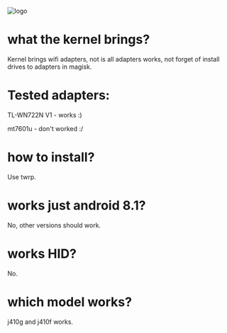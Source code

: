 ![logo](https://encrypted-tbn0.gstatic.com/images?q=tbn:ANd9GcStuxbN7ftd4g3IAD97w7lnf1NKzjPCq68USw&usqp=CAU)

# what the kernel brings? 
Kernel brings wifi adapters, not is all adapters works, not forget of 
install drives to adapters in magisk.

# Tested adapters:
TL-WN722N V1 - works :)

mt7601u - don't worked :/

# how to install? 
Use twrp.

# works just android 8.1?
No, other versions should work.

# works HID? 
No.

# which model works?
j410g and j410f works.

